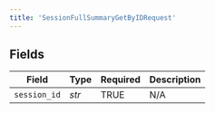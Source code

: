 ```yaml
---
title: 'SessionFullSummaryGetByIDRequest'
---
```



## Fields

| Field              | Type               | Required           | Description        |
| ------------------ | ------------------ | ------------------ | ------------------ |
| `session_id`       | *str*              | TRUE | N/A                |